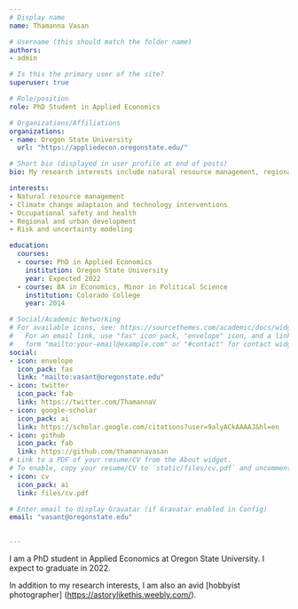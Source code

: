 ```yaml
---
# Display name
name: Thamanna Vasan

# Username (this should match the folder name)
authors:
- admin

# Is this the primary user of the site?
superuser: true

# Role/position
role: PhD Student in Applied Economics

# Organizations/Affiliations
organizations:
- name: Oregon State University
  url: "https://appliedecon.oregonstate.edu/"

# Short bio (displayed in user profile at end of posts)
bio: My research interests include natural resource management, regional development, occupational safety and health, climate change adaptation and technology interventions.

interests:
- Natural resource management
- Climate change adaptaion and technology interventions
- Occupational safety and health
- Regional and urban development
- Risk and uncertainty modeling

education:
  courses:
  - course: PhD in Applied Economics
    institution: Oregon State University
    year: Expected 2022
  - course: BA in Economics, Minor in Political Science
    institution: Colorado College
    year: 2014

# Social/Academic Networking
# For available icons, see: https://sourcethemes.com/academic/docs/widgets/#icons
#   For an email link, use "fas" icon pack, "envelope" icon, and a link in the
#   form "mailto:your-email@example.com" or "#contact" for contact widget.
social:
- icon: envelope
  icon_pack: fas
  link: "mailto:vasant@oregonstate.edu"
- icon: twitter
  icon_pack: fab
  link: https://twitter.com/ThamannaV
- icon: google-scholar
  icon_pack: ai
  link: https://scholar.google.com/citations?user=9alyACkAAAAJ&hl=en
- icon: github
  icon_pack: fab
  link: https://github.com/thamannavasan
# Link to a PDF of your resume/CV from the About widget.
# To enable, copy your resume/CV to `static/files/cv.pdf` and uncomment the lines below.  
- icon: cv
  icon_pack: ai
  link: files/cv.pdf

# Enter email to display Gravatar (if Gravatar enabled in Config)
email: "vasant@oregonstate.edu"
  

---
```


I am a PhD student in Applied Economics at Oregon State University. I expect to graduate in 2022. 

In addition to my research interests, I am also an avid [hobbyist photographer] (https://astorylikethis.weebly.com/).
